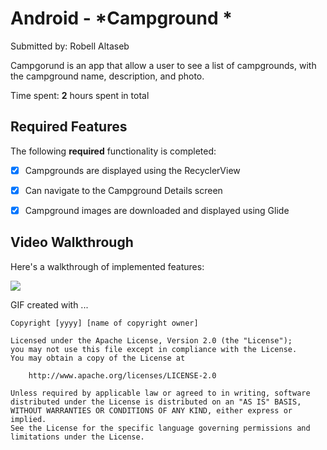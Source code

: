 
# Android - *Campground *

Submitted by: Robell Altaseb

 Campgorund is an app that allow a user to see a list of campgrounds, with the campground name, description, and photo. 

Time spent: **2** hours spent in total

## Required Features

The following **required** functionality is completed:

* [x] Campgrounds are displayed using the RecyclerView
* [x] Can navigate to the Campground Details screen
* [x] Campground images are downloaded and displayed using Glide



## Video Walkthrough

Here's a walkthrough of implemented features:

<img src='Campgrounds1.gif' />

<!-- Replace this with whatever GIF tool you used! -->
GIF created with ...  
<!-- Recommended tools:
[Kap](https://getkap.co/) for macOS
[ScreenToGif](https://www.screentogif.com/) for Windows
[peek](https://github.com/phw/peek) for Linux. -->



    Copyright [yyyy] [name of copyright owner]

    Licensed under the Apache License, Version 2.0 (the "License");
    you may not use this file except in compliance with the License.
    You may obtain a copy of the License at

        http://www.apache.org/licenses/LICENSE-2.0

    Unless required by applicable law or agreed to in writing, software
    distributed under the License is distributed on an "AS IS" BASIS,
    WITHOUT WARRANTIES OR CONDITIONS OF ANY KIND, either express or implied.
    See the License for the specific language governing permissions and
    limitations under the License.
